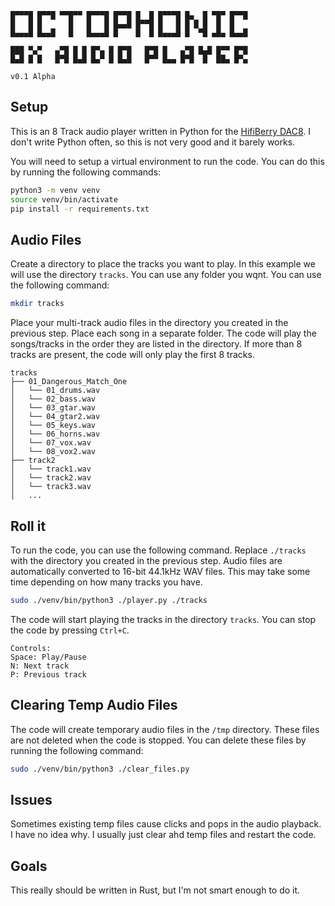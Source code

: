 ```
█▀▀▀█ █▀▀█ ▀▀█▀▀ █▀▀▀█ █▀▀█ █  █ █▀▀▀█ █▄  █ ▀█▀ █▀▀█ 
█   █ █      █   █   █ █▄▄█ █▀▀█ █   █ █ █ █  █  █    
█▄▄▄█ █▄▄█   █   █▄▄▄█ █    █  █ █▄▄▄█ █  ▀█ ▄█▄ █▄▄█ 

███ ▀▄▀   ▄▀█ █ █ █▀▄ █ █▀█   █▀█ █   ▄▀█ █▄█ █▀▀ █▀█ 
█▄█ █ █   █▀█ █▄█ █▄▀ █ █▄█   █▀▀ █▄▄ █▀█  █  ██▄ █▀▄ 

v0.1 Alpha
```

## Setup


This is an 8 Track audio player written in Python for the [HifiBerry DAC8](https://www.hifiberry.com/shop/boards/hifiberry-dac8x/). I don't write Python often, so this is not very good and it barely works.

You will need to setup a virtual environment to run the code. You can do this by running the following commands:

```bash
python3 -m venv venv
source venv/bin/activate
pip install -r requirements.txt
```

## Audio Files

Create a directory to place the tracks you want to play. In this example we will use the directory `tracks`. You can use any folder you wqnt. You can use the following command:

```bash
mkdir tracks
```

Place your multi-track audio files in the directory you created in the previous step. Place each song in a separate folder. The code will play the songs/tracks in the order they are listed in the directory. If more than 8 tracks are present, the code will only play the first 8 tracks.

```
tracks
├── 01_Dangerous_Match_One
│   └── 01_drums.wav
│   └── 02_bass.wav
│   └── 03_gtar.wav
│   └── 04_gtar2.wav
│   └── 05_keys.wav
│   └── 06_horns.wav
│   └── 07_vox.wav
│   └── 08_vox2.wav
├── track2
│   └── track1.wav
│   └── track2.wav
│   └── track3.wav
│   ...
```

## Roll it

To run the code, you can use the following command.
Replace `./tracks` with the directory you created in the previous step.
Audio files are automatically converted to 16-bit 44.1kHz WAV files. This may take some time depending on how many tracks you have.

```bash
sudo ./venv/bin/python3 ./player.py ./tracks
```

The code will start playing the tracks in the directory `tracks`. You can stop the code by pressing `Ctrl+C`.

```
Controls:
Space: Play/Pause
N: Next track
P: Previous track
```

## Clearing Temp Audio Files

The code will create temporary audio files in the `/tmp` directory. These files are not deleted when the code is stopped. You can delete these files by running the following command:

```bash
sudo ./venv/bin/python3 ./clear_files.py
```

## Issues

Sometimes existing temp files cause clicks and pops in the audio playback. I have no idea why. I usually just clear ahd temp files and restart the code.

## Goals

This really should be written in Rust, but I'm not smart enough to do it.